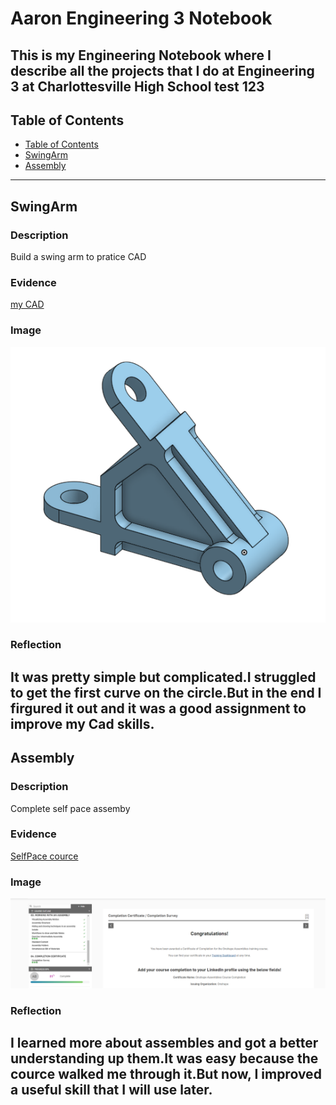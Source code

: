 # Aaron Engineering 3 Notebook
This is my Engineering Notebook where I describe all the projects that I do at Engineering 3 at Charlottesville High School
test 123
---
## Table of Contents
* [Table of Contents](#Table-of-Contents)
* [SwingArm](#SwingArm)
* [Assembly](#Assembly)


---

## SwingArm

### Description

Build a swing arm to pratice CAD

### Evidence

[my CAD](https://cvilleschools.onshape.com/documents/04a2a2682a175341dbda7c25/w/bbb4bfa104fd0f707b8df215/e/a370caffece3a41edc31a029)

### Image

![sa](./Images/SwingArm.png)

### Reflection

It was pretty simple but complicated.I struggled to get the first curve on the circle.But in the end I firgured it out and it was a good assignment to improve my Cad skills.
---

## Assembly

### Description

Complete self pace assemby 

### Evidence

[SelfPace cource](https://learn.onshape.com/learn/course/fundamentals-onshape-assemblies/completion-certificate/completion-survey?page=3)

### Image

![sa](./Images/competionofassembles.png)

### Reflection

I learned more about assembles and got a better understanding up them.It was easy because the cource walked me through it.But now, I improved a useful skill that I will use later.
---

